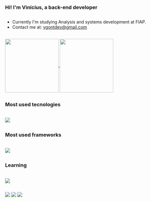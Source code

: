 ### Hi! I'm Vinícius, a back-end developer
##
- Currently I'm studying Analysis and systems development at FIAP.
- Contact me at: vgontdev@gmail.com
##

<div>
<a href="https://github.com/vgont/github-readme-stats">
  <img height="175"  align="center" margin-right="20px"; src="https://github-readme-stats.vercel.app/api?username=vgont&show_icons=true&theme=date_night" />
</a>
<a href="https://github.com/vgont/convoychat">
  <img height="175" align="center" src="https://github-readme-stats.vercel.app/api/top-langs?username=vgont&layout=compact&langs_count=8&card_width=320&show_icons=true&theme=date_night" />
</a>
</div>

##

### Most used tecnologies

<div style="display: inline_block"><br>
  <img src="https://skillicons.dev/icons?i=linux,arch,neovim,docker,git,ts,nodejs,prisma,vitest,yarn," />
</div>

##

### Most used frameworks
<div style="display: inline_block"><br>
  <img src="https://skillicons.dev/icons?i=express," />
</div>

##

### Learning
<div style="display: inline_block"><br>
  <img src="https://skillicons.dev/icons?i=rust,elixir,astro" />
</div>

##
<div> 
  <a href="https://instagram.com/vinigontijo._" target="_blank"><img src="https://img.shields.io/badge/-Instagram-%23E4405F?style=for-the-badge&logo=instagram&logoColor=white" target="_blank"></a>
  <a href = "mailto:vgontdev@gmail.com"><img src="https://img.shields.io/badge/-Gmail-%23333?style=for-the-badge&logo=gmail&logoColor=white" target="_blank"></a>
  <a href="https://www.linkedin.com/in/vinigontijo/" target="_blank"><img src="https://img.shields.io/badge/-LinkedIn-%230077B5?style=for-the-badge&logo=linkedin&logoColor=white" target="_blank"></a> 
  
</div>

